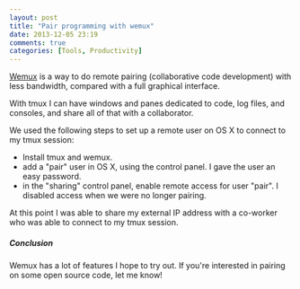 ```yaml
---
layout: post
title: "Pair programming with wemux"
date: 2013-12-05 23:19
comments: true
categories: [Tools, Productivity]
---
```


[Wemux](https://github.com/zolrath/wemux) is a way to do remote pairing (collaborative code development) with less bandwidth, compared with a full graphical interface. 

With tmux I can have windows and panes dedicated to code, log files, and consoles, and share all of that with a collaborator. 

We used the following steps to set up a remote user on OS X to connect to my tmux session:

 * Install tmux and wemux.
 * add a "pair" user in OS X, using the control panel. I gave the user an easy password.
 * in the "sharing" control panel, enable remote access for user "pair". I disabled access when we were no longer pairing.

At this point I was able to share my external IP address with a co-worker who was able to connect to my tmux session.

##### Conclusion

Wemux has a lot of features I hope to try out. If you're interested in pairing on some open source code, let me know!

